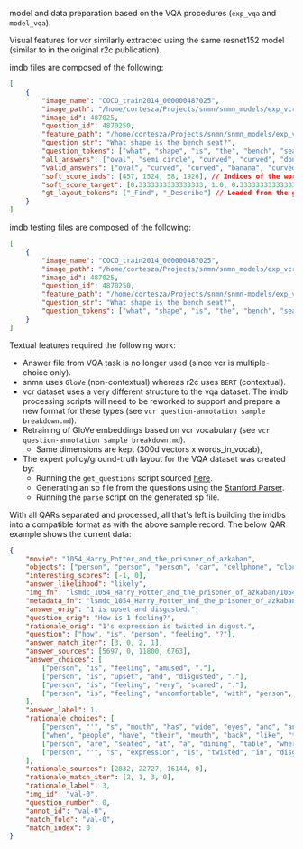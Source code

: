 model and data preparation based on the VQA procedures (`exp_vqa` and `model_vqa`).

Visual features for vcr similarly extracted using the same resnet152 model (similar to in the original r2c publication).

imdb files are composed of the following:
```json
[
    {
        "image_name": "COCO_train2014_000000487025",
        "image_path": "/home/cortesza/Projects/snmn/snmn_models/exp_vcr/coco_dataset/images/train2014/COCO_train2014_000000487025.jpg",
        "image_id": 487025,
        "question_id": 4870250,
        "feature_path": "/home/cortesza/Projects/snmn/snmn_models/exp_vcr/data/resnet152_c5_7x7/train2014/COCO_train2014_000000487025.npy",
        "question_str": "What shape is the bench seat?",
        "question_tokens": ["what", "shape", "is", "the", "bench", "seat", "?"],
        "all_answers": ["oval", "semi circle", "curved", "curved", "double curve", "banana", "curved", "wavy", "twisting", "curved"],
        "valid_answers": ["oval", "curved", "curved", "banana", "curved", "wavy", "curved"],
        "soft_score_inds": [457, 1524, 58, 1926], // Indices of the word in the answers_vqa vocabulary file.
        "soft_score_target": [0.3333333333333333, 1.0, 0.3333333333333333, 0.3333333333333333], // Calculated with the folling: min(1., <answer_count_in_valid_answers> / 3.)
        "gt_layout_tokens": ["_Find", "_Describe"] // Loaded from the gt_layout npy files using question id as key.
    }
]
```

imdb testing files are composed of the following:
```json
[
    {
        "image_name": "COCO_train2014_000000487025",
        "image_path": "/home/cortesza/Projects/snmn/snmn_models/exp_vcr/coco_dataset/images/train2014/COCO_train2014_000000487025.jpg",
        "image_id": 487025,
        "question_id": 4870250,
        "feature_path": "/home/cortesza/Projects/snmn/snmn-models/exp_vcr/data/resnet152_c5_7x7/train2014/COCO_train2014_000000487025.npy",
        "question_str": "What shape is the bench seat?",
        "question_tokens": ["what", "shape", "is", "the", "bench", "seat", "?"]
    }
]
```

Textual features required the following work:
* Answer file from VQA task is no longer used (since vcr is multiple-choice only).
* snmn uses `GloVe` (non-contextual) whereas r2c uses `BERT` (contextual).
* vcr dataset uses a very different structure to the vqa dataset. The imdb processing scripts will need to be reworked to support and prepare a new format for these types (see `vcr question-annotation sample breakdown.md`).
* Retraining of GloVe embeddings based on vcr vocabulary (see `vcr question-annotation sample breakdown.md`).
  * Same dimensions are kept (300d vectors x words_in_vocab),
* The expert policy/ground-truth layout for the VQA dataset was created by:
  * Running the `get_questions` script sourced [here](https://gist.github.com/ronghanghu/67aeb391f4839611d119c73eba53bc5f).
  * Generating an sp file from the questions using the [Stanford Parser](https://nlp.stanford.edu/software/lex-parser.shtml#Download).
  * Running the `parse` script on the generated sp file.

With all QARs separated and processed, all that's left is building the imdbs into a compatible format as with the above sample record.
The below QAR example shows the current data:
```json
{
    "movie": "1054_Harry_Potter_and_the_prisoner_of_azkaban",
    "objects": ["person", "person", "person", "car", "cellphone", "clock"],
    "interesting_scores": [-1, 0],
    "answer_likelihood": "likely",
    "img_fn": "lsmdc_1054_Harry_Potter_and_the_prisoner_of_azkaban/1054_Harry_Potter_and_the_prisoner_of_azkaban_00.01.46.736-00.01.50.168@0.jpg",
    "metadata_fn": "lsmdc_1054_Harry_Potter_and_the_prisoner_of_azkaban/1054_Harry_Potter_and_the_prisoner_of_azkaban_00.01.46.736-00.01.50.168@0.json",
    "answer_orig": "1 is upset and disgusted.",
    "question_orig": "How is 1 feeling?",
    "rationale_orig": "1's expression is twisted in digust.",
    "question": ["how", "is", "person", "feeling", "?"],
    "answer_match_iter": [3, 0, 2, 1],
    "answer_sources": [5697, 0, 11800, 6763],
    "answer_choices": [
        ["person", "is", "feeling", "amused", "."],
        ["person", "is", "upset", "and", "disgusted", "."],
        ["person", "is", "feeling", "very", "scared", "."],
        ["person", "is", "feeling", "uncomfortable", "with", "person", "."]
    ],
    "answer_label": 1,
    "rationale_choices": [
        ["person", "'", "s", "mouth", "has", "wide", "eyes", "and", "an", "open", "mouth", "."],
        ["when", "people", "have", "their", "mouth", "back", "like", "that", "and", "their", "eyebrows", "lowered", "they", "are", "usually", "disgusted", "by", "what", "they", "see", "."],
        ["person", "are", "seated", "at", "a", "dining", "table", "where", "food", "would", "be", "served", "to", "them", ".", "people", "unaccustomed", "to", "odd", "or", "foreign", "dishes", "may", "make", "disgusted", "looks", "at", "the", "thought", "of", "eating", "it", "."],
        ["person", "'", "s", "expression", "is", "twisted", "in", "disgust", "."]
    ],
    "rationale_sources": [2832, 22727, 16144, 0],
    "rationale_match_iter": [2, 1, 3, 0],
    "rationale_label": 3,
    "img_id": "val-0",
    "question_number": 0,
    "annot_id": "val-0",
    "match_fold": "val-0",
    "match_index": 0
}
```
